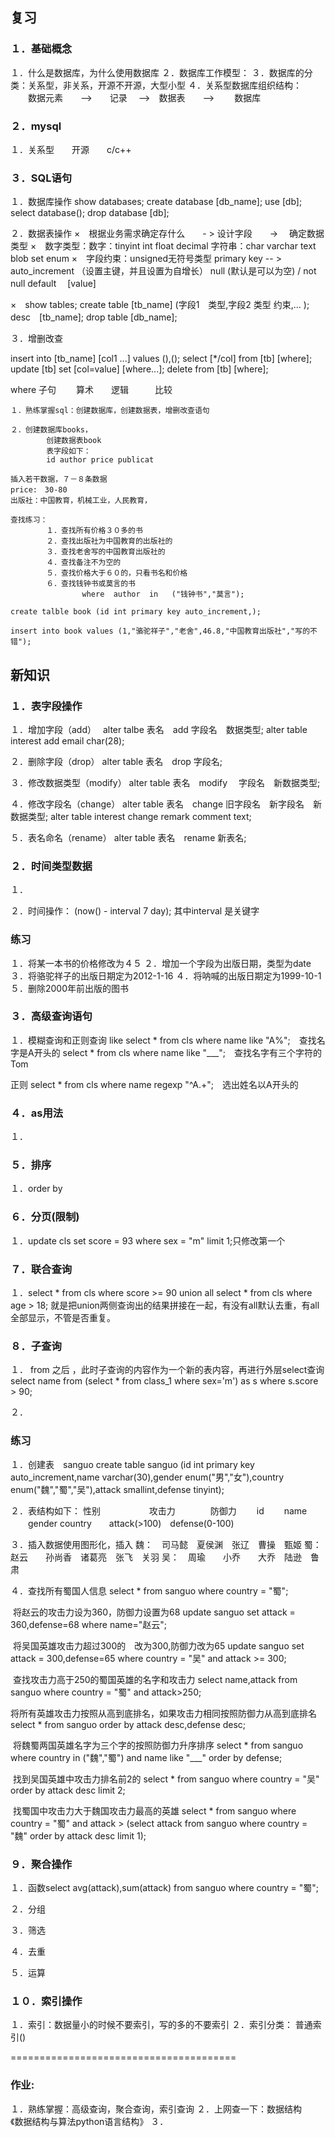 ## 复习

### １．基础概念

１．什么是数据库，为什么使用数据库
２．数据库工作模型：
３．数据库的分类：关系型，非关系，开源不开源，大型小型
４．关系型数据库组织结构：
	　　数据元素　　-->　　记录     　-->　数据表　　--> 　　数据库

### ２．mysql

１．关系型　　开源　　c/c++ 

### ３．SQL语句

１．数据库操作
show databases;
create database  [db_name];
use [db];
select database();
drop database  [db];

２．数据表操作
×　根据业务需求确定存什么　　- > 设计字段　　->  　确定数据类型
×　数字类型：数字：tinyint  int float decimal
							  字符串：char   varchar  text  blob  set  enum
×　字段约束：unsigned无符号类型
							   primary key   -- > auto_increment   （设置主键，并且设置为自增长）
							   null (默认是可以为空)     /   not null 
						      default 　[value]

×　show tables;
		create  table [tb_name]   (字段1　类型,字段2  类型 约束,...  );
	    desc　[tb_name];
		drop  table  [db_name];

３．增删改查

insert into  [tb_name]  [col1 ...]  values  (),();
select   [*/col] from [tb] [where];
update  [tb] set [col=value] [where...];
delete from  [tb] [where];

where 子句
	　　算术　　逻辑　　　比较

```
１．熟练掌握sql：创建数据库，创建数据表，增删改查语句

２．创建数据库books，
		创建数据表book
		表字段如下：
		id author price publicat

插入若干数据，７－８条数据
price:　30-80
出版社：中国教育，机械工业，人民教育，

查找练习：
		１．查找所有价格３０多的书
		２．查找出版社为中国教育的出版社的
		３．查找老舍写的中国教育出版社的
		４．查找备注不为空的
		５．查找价格大于６０的，只看书名和价格
		６．查找钱钟书或莫言的书
				where  author  in   ("钱钟书","莫言");
```

```mysql
create talble book (id int primary key auto_increment,);

insert into book values (1,"骆驼祥子","老舍",46.8,"中国教育出版社","写的不错");

```

##  新知识

### １．表字段操作

１．增加字段（add）　
alter  talbe 表名　add  字段名　数据类型;
alter table interest add email char(28);

２．删除字段（drop）
alter table 表名　drop  字段名;

３．修改数据类型（modify）
alter table 表名　modify 　字段名　新数据类型;

４．修改字段名（change）
alter table 表名　change  旧字段名　新字段名　新数据类型;
alter table interest change remark comment text;

５．表名命名（rename）
alter table 表名　rename 新表名;

### ２．时间类型数据

１．

２．时间操作：
(now()  -   interval  7 day);  其中interval 是关键字

### 练习

１．将某一本书的价格修改为４５
２．增加一个字段为出版日期，类型为date
３．将骆驼祥子的出版日期定为2012-1-16
４．将呐喊的出版日期定为1999-10-1
５．删除2000年前出版的图书

### ３．高级查询语句

１．模糊查询和正则查询
like
select * from cls where name like "A%";　查找名字是A开头的
select * from cls where name like "___";　查找名字有三个字符的Tom

正则
select * from cls where name regexp "^A.+";　选出姓名以A开头的

### ４．as用法

１．

### ５．排序

１．order by

### ６．分页(限制)

１．update cls set score = 93 where sex = "m" limit 1;只修改第一个

### ７．联合查询

１．select * from cls where score >= 90 union all select * from cls where age > 18;
就是把union两侧查询出的结果拼接在一起，有没有all默认去重，有all全部显示，不管是否重复。

### ８．子查询

１． from 之后 ，此时子查询的内容作为一个新的表内容，再进行外层select查询
select name from (select * from class_1 where sex='m') as s where s.score > 90;

２．

### 练习

１．创建表　sanguo
create table sanguo (id int primary key auto_increment,name varchar(30),gender enum("男","女"),country enum("魏","蜀","吴"),attack smallint,defense tinyint);

２．表结构如下：            性别 	   	　　	　　　攻击力　　　　防御力
	　　id 　　name 　　gender       country　　attack(>100)　defense(0-100)

３．插入数据使用图形化，插入
		魏：　司马懿　夏侯渊　张辽　曹操　甄姬
		蜀：　赵云　　孙尚香　诸葛亮　张飞　关羽
		吴：　周瑜　　小乔　　大乔　陆逊　鲁肃

４．查找所有蜀国人信息
select * from sanguo where country = "蜀";

​		将赵云的攻击力设为360，防御力设置为68
update sanguo set attack = 360,defense=68  where name="赵云";

​		将吴国英雄攻击力超过300的　改为300,防御力改为65
update sanguo set attack = 300,defense=65 where country = "吴" and attack >= 300;

​		查找攻击力高于250的蜀国英雄的名字和攻击力
select name,attack from sanguo where country = "蜀" and attack>250;

​		将所有英雄攻击力按照从高到底排名，如果攻击力相同按照防御力从高到底排名
select * from sanguo order by attack desc,defense desc;

​		将魏蜀两国英雄名字为三个字的按照防御力升序排序
select * from sanguo where country in ("魏","蜀") and name like "___" order by defense;

​		找到吴国英雄中攻击力排名前2的
select * from sanguo where country = "吴" order by attack desc limit 2;

​		找蜀国中攻击力大于魏国攻击力最高的英雄
select * from sanguo where country = "蜀" and attack > (select attack from sanguo where country = "魏" order by attack desc limit 1);

### ９．聚合操作

１．函数select avg(attack),sum(attack) from sanguo where country = "蜀";

２．分组

３．筛选

４．去重

５．运算

### １０．索引操作

１．索引：数据量小的时候不要索引，写的多的不要索引
２．索引分类：
		普通索引()

=======================================

### 作业:

１．熟练掌握：高级查询，聚合查询，索引查询
２．上网查一下：数据结构　　《数据结构与算法python语言结构》
３．









































